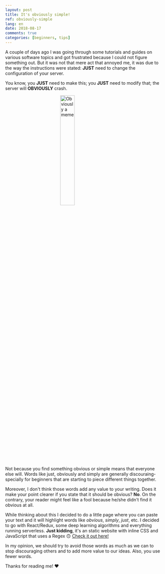 ```yaml
---
layout: post
title: It's obviously simple!
ref: obviously-simple
lang: en
date: 2018-08-17
comments: true
categories: [beginners, tips]
---
```


A couple of days ago I was going through some tutorials and guides on various software topics and got frustrated because I could not figure something out. But it was not that mere act that annoyed me, it was due to the way the instructions were stated: **JUST** need to change the configuration of your server.

You know, you **JUST** need to make this; you **JUST** need to modify that; the server will **OBVIOUSLY** crash.

<img src="https://thepracticaldev.s3.amazonaws.com/i/2p8j4ginx0mwl3k9ys53.jpeg" alt="Obviously a meme" style="display: block;margin-left: auto;margin-right: auto;width: 30%;">

Not because you find something obvious or simple means that everyone else will. Words like just, obviously and simply are generally discouraing- specially for beginners that are starting to piece different things together.

Moreover, I don't think those words add any value to your writing. Does it make your point clearer if you state that it should be obvious? **No**. On the contrary, your reader might feel like a fool because he/she didn't find it obvious at all.

While thinking about this I decided to do a little page where you can paste your text and it will highlight words like *obvious*, *simply*, *just*, etc. I decided to go with React/Redux, some deep learning algorithms and everything running serverless. **Just kidding**, it's an static website with inline CSS and JavaScript that uses a Regex 🙃 [Check it out here!](https://simply.davidojeda.mx/)

In my opinion, we should try to avoid those words as much as we can to stop discouraging others and to add more value to our ideas. Also, you use fewer words.


Thanks for reading me! ❤️
